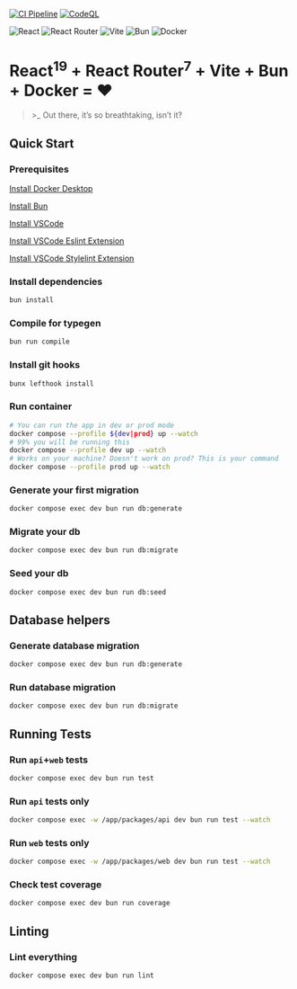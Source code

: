 [![CI Pipeline](https://github.com/aliofye/template/actions/workflows/main.yml/badge.svg?branch=github-actions)](https://github.com/aliofye/template/actions/workflows/main.yml)
[![CodeQL](https://github.com/aliofye/template/actions/workflows/github-code-scanning/codeql/badge.svg)](https://github.com/aliofye/template/actions/workflows/github-code-scanning/codeql)

![React](https://img.shields.io/badge/react-%2320232a.svg?style=for-the-badge&logo=react&logoColor=%2361DAFB)
![React Router](https://img.shields.io/badge/React_Router-CA4245?style=for-the-badge&logo=react-router&logoColor=white)
![Vite](https://img.shields.io/badge/vite-%23646CFF.svg?style=for-the-badge&logo=vite&logoColor=white)
![Bun](https://img.shields.io/badge/Bun-%23000000.svg?style=for-the-badge&logo=bun&logoColor=white)
![Docker](https://img.shields.io/badge/docker-%230db7ed.svg?style=for-the-badge&logo=docker&logoColor=white)

# React<sup>19</sup> + React Router<sup>7</sup> + Vite + Bun + Docker = ❤️

> \>_ Out there, it’s so breathtaking, isn’t it?

## Quick Start
### Prerequisites

[Install Docker Desktop](https://www.docker.com/products/docker-desktop/)

[Install Bun](https://bun.sh/docs/installation)

[Install VSCode](https://code.visualstudio.com/)

[Install VSCode Eslint Extension](https://marketplace.visualstudio.com/items?itemName=dbaeumer.vscode-eslint)

[Install VSCode Stylelint Extension](https://marketplace.visualstudio.com/items?itemName=stylelint.vscode-stylelint)


### Install dependencies
```bash
bun install
```

### Compile for typegen
```bash
bun run compile
```

### Install git hooks
```bash
bunx lefthook install
```

### Run container
```bash
# You can run the app in dev or prod mode
docker compose --profile ${dev|prod} up --watch
# 99% you will be running this
docker compose --profile dev up --watch
# Works on your machine? Doesn't work on prod? This is your command
docker compose --profile prod up --watch
```

### Generate your first migration
```bash
docker compose exec dev bun run db:generate 
```

### Migrate your db
```bash
docker compose exec dev bun run db:migrate
```

### Seed your db
```bash
docker compose exec dev bun run db:seed
```

## Database helpers
### Generate database migration
```bash
docker compose exec dev bun run db:generate 
```

### Run database migration
```bash
docker compose exec dev bun run db:migrate
```

## Running Tests
### Run `api`+`web` tests
```bash
docker compose exec dev bun run test
```

### Run `api` tests only
```bash
docker compose exec -w /app/packages/api dev bun run test --watch
```

### Run `web` tests only
```bash
docker compose exec -w /app/packages/web dev bun run test --watch
```

### Check test coverage
```bash
docker compose exec dev bun run coverage
```

## Linting
### Lint everything
```bash
docker compose exec dev bun run lint
```
